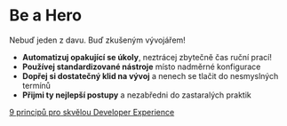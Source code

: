 # Be a Hero

Nebuď jeden z davu. Buď zkušeným vývojářem!

- **Automatizuj opakující se úkoly**, neztrácej zbytečně čas ruční prací!
- **Používej standardizované nástroje** místo nadměrné konfigurace
- **Dopřej si dostatečný klid na vývoj** a nenech se tlačit do nesmyslných
  termínů
- **Přijmi ty nejlepší postupy** a nezabředni do zastaralých praktik

[9 principů pro skvělou Developer Experience](/principles)
